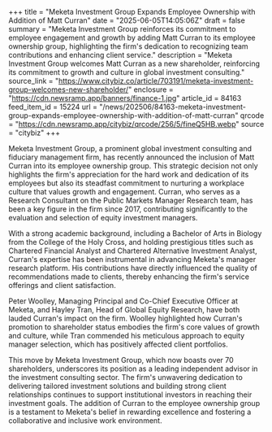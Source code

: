 +++
title = "Meketa Investment Group Expands Employee Ownership with Addition of Matt Curran"
date = "2025-06-05T14:05:06Z"
draft = false
summary = "Meketa Investment Group reinforces its commitment to employee engagement and growth by adding Matt Curran to its employee ownership group, highlighting the firm's dedication to recognizing team contributions and enhancing client service."
description = "Meketa Investment Group welcomes Matt Curran as a new shareholder, reinforcing its commitment to growth and culture in global investment consulting."
source_link = "https://www.citybiz.co/article/703191/meketa-investment-group-welcomes-new-shareholder/"
enclosure = "https://cdn.newsramp.app/banners/finance-1.jpg"
article_id = 84163
feed_item_id = 15224
url = "/news/202506/84163-meketa-investment-group-expands-employee-ownership-with-addition-of-matt-curran"
qrcode = "https://cdn.newsramp.app/citybiz/qrcode/256/5/fineQ5HB.webp"
source = "citybiz"
+++

<p>Meketa Investment Group, a prominent global investment consulting and fiduciary management firm, has recently announced the inclusion of Matt Curran into its employee ownership group. This strategic decision not only highlights the firm's appreciation for the hard work and dedication of its employees but also its steadfast commitment to nurturing a workplace culture that values growth and engagement. Curran, who serves as a Research Consultant on the Public Markets Manager Research team, has been a key figure in the firm since 2017, contributing significantly to the evaluation and selection of equity investment managers.</p><p>With a strong academic background, including a Bachelor of Arts in Biology from the College of the Holy Cross, and holding prestigious titles such as Chartered Financial Analyst and Chartered Alternative Investment Analyst, Curran's expertise has been instrumental in advancing Meketa's manager research platform. His contributions have directly influenced the quality of recommendations made to clients, thereby enhancing the firm's service offerings and client satisfaction.</p><p>Peter Woolley, Managing Principal and Co-Chief Executive Officer at Meketa, and Hayley Tran, Head of Global Equity Research, have both lauded Curran's impact on the firm. Woolley highlighted how Curran's promotion to shareholder status embodies the firm's core values of growth and culture, while Tran commended his meticulous approach to equity manager selection, which has positively affected client portfolios.</p><p>This move by Meketa Investment Group, which now boasts over 70 shareholders, underscores its position as a leading independent advisor in the investment consulting sector. The firm's unwavering dedication to delivering tailored investment solutions and building strong client relationships continues to support institutional investors in reaching their investment goals. The addition of Curran to the employee ownership group is a testament to Meketa's belief in rewarding excellence and fostering a collaborative and inclusive work environment.</p>